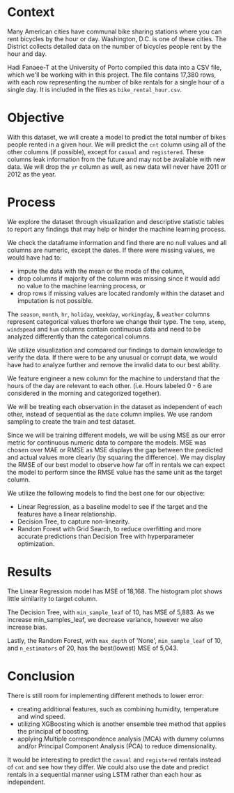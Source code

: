 # Context

Many American cities have communal bike sharing stations where you can rent bicycles by the hour or day. Washington, D.C. is one of these cities. The District collects detailed data on the number of bicycles people rent by the hour and day.

Hadi Fanaee-T at the University of Porto compiled this data into a CSV file, which we'll be working with in this project. The file contains 17,380 rows, with each row representing the number of bike rentals for a single hour of a single day. It is included in the files as `bike_rental_hour.csv`.

# Objective

With this dataset, we will create a model to predict the total number of bikes people rented in a given hour. We will predict the `cnt` column using all of the other columns (if possible), except for `casual` and `registered`. These columns leak information from the future and may not be available with new data. We will drop the `yr` column as well, as new data will never have 2011 or 2012 as the year.

# Process

We explore the dataset through visualization and descriptive statistic tables to report any findings that may help or hinder the machine learning process.

We check the dataframe information and find there are no null values and all columns are numeric, except the dates. If there were missing values, we would have had to:

- impute the data with the mean or the mode of the column,
- drop columns if majority of the column was missing since it would add no value to the machine learning process, or
- drop rows if missing values are located randomly within the dataset and imputation is not possible.

The `season`, `month`, `hr`, `holiday`, `weekday`, `workingday`, & `weather` columns represent categorical values therfore we change their type. The `temp`, `atemp`, `windspead` and `hum` columns contain continuous data and need to be analyzed differently than the categorical columns.

We utilize visualization and compared our findings to domain knowledge to verify the data. If there were to be any unusual or corrupt data, we would have had to analyze further and remove the invalid data to our best ability.

We feature engineer a new column for the machine to understand that the hours of the day are relevant to each other. (i.e. Hours labeled 0 - 6 are considered in the morning and categorized together).

We will be treating each observation in the dataset as independent of each other, instead of sequential as the `date` column implies. We use random sampling to create the train and test dataset.

Since we will be training different models, we will be using MSE as our error metric for continuous numeric data to compare the models. MSE was chosen over MAE or RMSE as MSE displays the gap between the predicted and actual values more clearly (by squaring the difference). We may display the RMSE of our best model to observe how far off in rentals we can expect the model to perform since the RMSE value has the same unit as the target column.

We utilize the following models to find the best one for our objective:

- Linear Regression, as a baseline model to see if the target and the features have a linear relationship.
- Decision Tree, to capture non-linearity.
- Random Forest with Grid Search, to reduce overfitting and more accurate predictions than Decision Tree with hyperparameter optimization.

# Results

The Linear Regression model has MSE of 18,168. The histogram plot shows little similarity to target column.

The Decision Tree, with `min_sample_leaf` of 10, has MSE of 5,883. As we increase min_samples_leaf, we decrease variance, however we also increase bias.  

Lastly, the Random Forest, with `max_depth` of 'None', `min_sample_leaf` of 10, and `n_estimators` of 20, has the best(lowest) MSE of 5,043.  

# Conclusion

There is still room for implementing different methods to lower error:

- creating additional features, such as combining humidity, temperature and wind speed.
- utilizing XGBoosting which is another ensemble tree method that applies the principal of boosting.
- applying Multiple correspondence analysis (MCA) with dummy columns and/or Principal Component Analysis (PCA) to reduce dimensionality.

It would be interesting to predict the `casual` and `registered` rentals instead of `cnt` and see how they differ. We could also use the date and predict rentals in a sequential manner using LSTM rather than each hour as independent.
